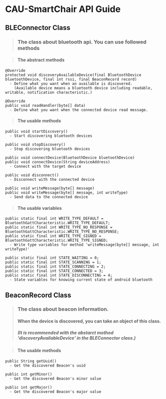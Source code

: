 # CAU-SmartChair API Guide

## BLEConnector Class
> ### The class about bluetooth api. You can use followed methods
    
> #### The abstract methods
    @Override
    protected void discoveryAvailableDevice(final BluetoothDevice bluetoothDevice, final int rssi, final BeaconRecord record)
      - Define what you want when an available is discovered.
        (Available device means a bluetooth device including readable, writable, notification characteristic.)
>
    @Override
    public void readHandler(byte[] data)
      - Define what you want when the connected device read message.
      
> #### The usable methods
    public void startDiscovery()
      - Start discovering bluetooth devices
>    
    public void stopDiscovery()
      - Stop discovering bluetooth devices
>
    public void connectDevice(BluetoothDevice bluetoothDevice)
    public void connectDevice(String deviceAddress)
      - Connect with the target device
>
    public void disconnect()
      - Disconnect with the connected device
>
    public void writeMessage(byte[] message)
    public void writeMessage(byte[] message, int writeType)
      - Send data to the connected device
      
> #### The usable variables
    public static final int WRITE_TYPE_DEFAULT = BluetoothGattCharacteristic.WRITE_TYPE_DEFAULT;
    public static final int WRITE_TYPE_NO_RESPONSE = BluetoothGattCharacteristic.WRITE_TYPE_NO_RESPONSE;
    public static final int WRITE_TYPE_SIGNED = BluetoothGattCharacteristic.WRITE_TYPE_SIGNED;
      - Write type variables for method 'writeMessage(byte[] message, int writeType)'
>
    public static final int STATE_WAITING = 0;
    public static final int STATE_SCANNING = 1;
    public static final int STATE_CONNECTING = 2;
    public static final int STATE_CONNECTED = 3;
    public static final int STATE_DISCONNECTING = 4;
      - State variables for knowing current state of android bluetooth

## BeaconRecord Class
> ### The class about beacon information.
> #### When the device is discovered, you can take an object of this class.
> ##### (It is recommended with the abstarct mothod 'discoveryAvailableDevice' in the BLEConnector class.)

> #### The usable methods
    public String getUuid()
      - Get the discovered Beacon's uuid
>      
    public int getMinor()
      - Get the discovered Beacon's minor value
>
    public int getMajor()
      - Get the discovered Beacon's major value
